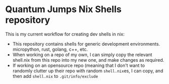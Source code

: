 # Quantum Jumps Nix Shells repository

This is my current workflow for creating dev shells in nix:

* This repository contains shells for generic development environments. micropython, rust, golang, c++, etc.
* When working on a repo of my own, I can simply copy the relevant shell.nix from this repo into my new one, and make changes as required.
* If working on an opensource repo (meaning that I don't want to randomly clutter up their repo with random `shell.nix`es, I can copy, and then add `shell.nix` to `.git/info/exclude`
